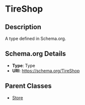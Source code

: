 # TireShop

## Description
A type defined in Schema.org.

## Schema.org Details
- **Type**: Type
- **URI**: https://schema.org/TireShop

## Parent Classes
- [Store](../Store.md)

